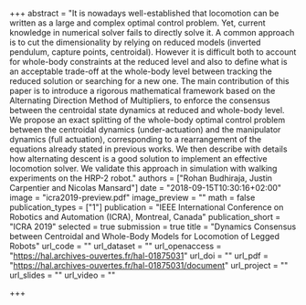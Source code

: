 +++
abstract = "It is nowadays well-established that locomotion can be written as a large and complex optimal control problem. Yet, current knowledge in numerical solver fails to directly solve it. A common approach is to cut the dimensionality by relying on reduced models (inverted pendulum, capture points, centroidal). However it is difficult both to account for whole-body constraints at the reduced level and also to define what is an acceptable trade-off at the whole-body level between tracking the reduced solution or searching for a new one. The main contribution of this paper is to introduce a rigorous mathematical framework based on the Alternating Direction Method of Multipliers, to enforce the consensus between the centroidal state dynamics at reduced and whole-body level. We propose an exact splitting of the whole-body optimal control problem between the centroidal dynamics (under-actuation) and the manipulator dynamics (full actuation), corresponding to a rearrangement of the equations already stated in previous works. We then describe with details how alternating descent is a good solution to implement an effective locomotion solver. We validate this approach in simulation with walking experiments on the HRP-2 robot."
authors = ["Rohan Budhiraja, Justin Carpentier and Nicolas Mansard"]
date = "2018-09-15T10:30:16+02:00"
image = "icra2019-preview.pdf"
image_preview = ""
math = false
publication_types = ["1"]
publication = "IEEE International Conference on Robotics and Automation (ICRA), Montreal, Canada"
publication_short = "ICRA 2019"
selected = true
submission = true
title = "Dynamics Consensus between Centroidal and Whole-Body Models for Locomotion of Legged Robots"
url_code = ""
url_dataset = ""
url_openaccess = "https://hal.archives-ouvertes.fr/hal-01875031"
url_doi = ""
url_pdf = "https://hal.archives-ouvertes.fr/hal-01875031/document"
url_project = ""
url_slides = ""
url_video = ""

+++

<!--
### Video ###

<center><iframe width="720" height="405" src="https://www.youtube.com/embed/YjL-DBQgXwk" frameborder="0" allowfullscreen></iframe></center>
</br>
-->

